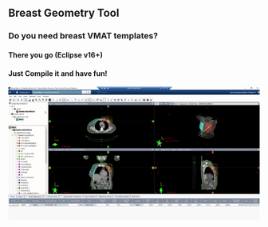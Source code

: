 ## Breast Geometry Tool

### Do you need breast VMAT templates? 

#### There you go  (Eclipse v16+)

#### Just Compile it and have fun! 

![How it works?](https://github.com/joecastelo/BreastGeometryTool/blob/1bb36a0b19a4de652a949f3441b6a46ed57e51b6/BREASGEOMETRYTOOL.gif)
